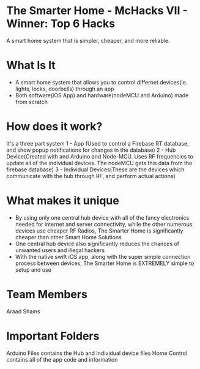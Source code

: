# The Smarter Home - McHacks VII - Winner: Top 6 Hacks
A smart home system that is simpler, cheaper, and more reliable.


# What Is It
- A smart home system that allows you to control differnet devices(ie. lights, locks, doorbells) through an app
- Both software(iOS App) and hardware(nodeMCU and Arduino) made from scratch


# How does it work?
It's a three part system
  1 - App (Used to control a Firebase RT database, and show popup notifications for changes in the database)
  2 - Hub Device(Created with and Arduino and Node-MCU. Uses RF frequencies to update all of the individual devices. The nodeMCU gets this data from the firebase database)
  3 - Individual Devices(These are the devices which communicate with the hub through RF, and perform actual actions)
 

# What makes it unique
- By using only one central hub device with all of the fancy electronics needed for internet and server connectivity, while the other numerous devices use cheaper RF Radios, The Smarter Home is significantly cheaper than other Smart Home Solutions
- One central hub device also significantly reduces the chances of unwanted users and illegal hackers
- With the native swift iOS app, along with the super simple connection process between devices, The Smarter Home is EXTREMELY simple to setup and use


# Team Members
Araad Shams


# Important Folders
Arduino Files contains the Hub and Individual device files
Home Control contains all of the app code and information
